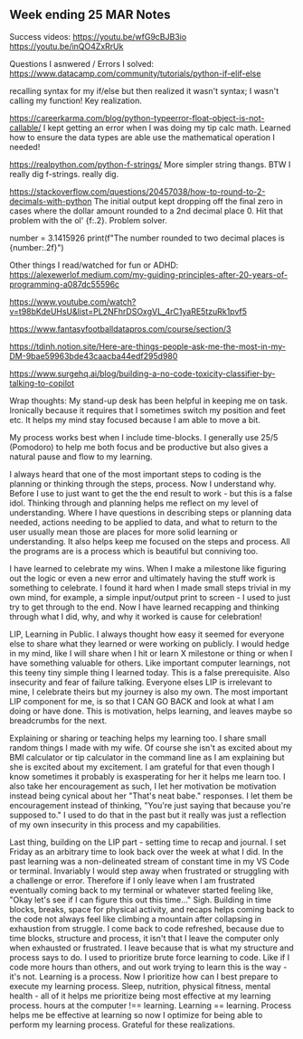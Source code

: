 Week ending 25 MAR Notes
----
Success videos:
https://youtu.be/wfG9cBJB3io
https://youtu.be/inQO4ZxRrUk


Questions I asnwered / Errors I solved:
https://www.datacamp.com/community/tutorials/python-if-elif-else 

recalling syntax for my if/else but then realized it wasn't syntax; I wasn't calling my function! Key realization.

https://careerkarma.com/blog/python-typeerror-float-object-is-not-callable/
I kept getting an error when I was doing my tip calc math. Learned how to ensure the data types are able use the mathematical operation I needed!

https://realpython.com/python-f-strings/
More simpler string thangs. BTW I really dig f-strings. really dig.

https://stackoverflow.com/questions/20457038/how-to-round-to-2-decimals-with-python
The initial output kept dropping off the final zero in cases where the dollar amount rounded to a 2nd decimal place 0. Hit that problem with the ol' {f:.2}. Problem solver. 

number = 3.1415926
print(f"The number rounded to two decimal places is {number:.2f}")

Other things I read/watched for fun or ADHD:
https://alexewerlof.medium.com/my-guiding-principles-after-20-years-of-programming-a087dc55596c

https://www.youtube.com/watch?v=t98bKdeUHsU&list=PL2NFhrDSOxgVL_4rC1yaRE5tzuRk1pvf5

https://www.fantasyfootballdatapros.com/course/section/3

https://tdinh.notion.site/Here-are-things-people-ask-me-the-most-in-my-DM-9bae59963bde43caacba44edf295d980

https://www.surgehq.ai/blog/building-a-no-code-toxicity-classifier-by-talking-to-copilot

Wrap thoughts:
My stand-up desk has been helpful in keeping me on task. Ironically because it requires that I sometimes switch my position and feet etc. It helps my mind stay focused because I am able to move a bit. 

My process works best when I include time-blocks. I generally use 25/5 (Pomodoro) to help me both focus and be productive but also gives a natural pause and flow to my learning. 

I always heard that one of the most important steps to coding is the planning or thinking through the steps, process. Now I understand why. Before I use to just want to get the the end result to work - but this is a false idol. Thinking through and planning helps me reflect on my level of understanding. Where I have questions in describing steps or planning data needed, actions needing to be applied to data, and what to return to the user usually mean those are places for more solid learning or understanding. It also helps keep me focused on the steps and process. All the programs are is a process which is beautiful but conniving too. 

I have learned to celebrate my wins. When I make a milestone like figuring out the logic or even a new error and ultimately having the stuff work is something to celebrate. I found it hard when I made small steps trivial in my own mind, for example, a simple input/output print to screen - I used to just try to get through to the end. Now I have learned recapping and thinking through what I did, why, and why it worked is cause for celebration! 

LIP, Learning in Public. I always thought how easy it seemed for everyone else to share what they learned or were working on publicly. I would hedge in my mind, like I will share when I hit or learn X milestone or thing or when I have something valuable for others. Like important computer learnings, not this teeny tiny simple thing I learned today. This is a false prerequisite. Also insecurity and fear of failure talking. Everyone elses LIP is irrelevant to mine, I celebrate theirs but my journey is also my own. The most important LIP component for me, is so that I CAN GO BACK and look at what I am doing or have done. This is motivation, helps learning, and leaves maybe so breadcrumbs for the next. 

Explaining or sharing or teaching helps my learning too. I share small random things I made with my wife. Of course she isn't as excited about my BMI calculator or tip calculator in the command line as I am explaining but she is excited about my excitement. I am grateful for that even though I know sometimes it probably is exasperating for her it helps me learn too. I also take her encouragement as such, I let her motivation be motivation instead being cynical about her "That's neat babe." responses. I let them be encouragement instead of thinking, "You're just saying that because you're supposed to." I used to do that in the past but it really was just a reflection of my own insecurity in this process and my capabilities. 

Last thing, building on the LIP part - setting time to recap and journal. I set Friday as an arbitrary time to look back over the week at what I did. In the past learning was a non-delineated stream of constant time in my VS Code or terminal. Invariably I would step away when frustrated or struggling with a challenge or error. Therefore if I only leave when I am frustrated eventually coming back to my terminal or whatever started feeling like, "Okay let's see if I can figure this out this time..." Sigh. Building in time blocks, breaks, space for physical activity, and recaps helps coming back to the code not always feel like climbing a mountain after collapsing in exhaustion from struggle. I come back to code refreshed, because due to time blocks, structure and process, it isn't that I leave the computer only when exhausted or frustrated. I leave because that is what my structure and process says to do. I used to prioritize brute force learning to code. Like if I code more hours than others, and out work trying to learn this is the way - it's not. Learning is a process. Now I prioritize how can I best prepare to execute my learning process. Sleep, nutrition, physical fitness, mental health - all of it helps me prioritize being most effective at my learning process. hours at the computer !== learning. Learning == learning. Process helps me be effective at learning so now I optimize for being able to perform my learning process. Grateful for these realizations.